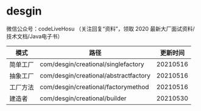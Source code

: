 # desgin



微信公众号：codeLiveHosu （关注回复“资料”，领取 2020 最新大厂面试资料/技术文档/Java电子书）

|  模式   | 路径  | 更新时间|
|  ----  | ----  | ------|
| 简单工厂  | com/desgin/creational/singlefactory | 20210516|
| 抽象工厂  | com/desgin/creational/abstractfactory | 20210516|
| 工厂方法  | com/desgin/creational/factorymethod | 20210516|
| 建造者  | com/desgin/creational/builder | 20210530|
